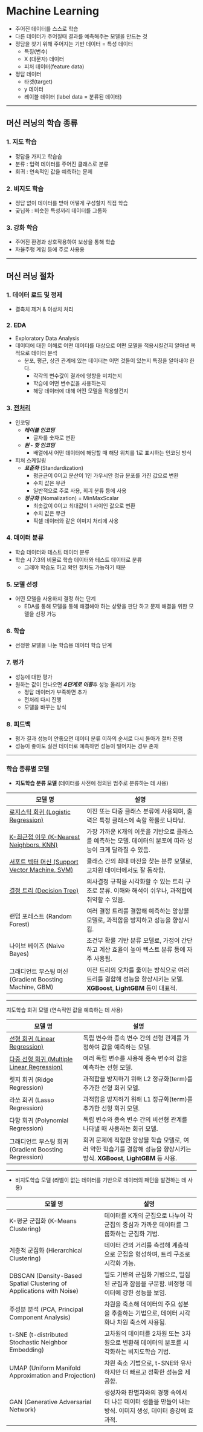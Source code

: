 # Machine Learning
- 주어진 데이터를 스스로 학습
- 다른 데이터가 주어질때 결과를 예측해주는 모델을 만드는 것
- 정담을 찾기 위해 주어지는 기반 데이터 = 특성 데이터
    - 특징(변수)
    - X (대문자) 데이터
    - 피처 데이터(feature data)
- 정답 데이터
    - 타겟(target)
    - y 데이터
    - 레이블 데이터 (label data = 분류된 데이터)
---
## 머신 러닝의 학습 종류
### 1. 지도 학습
- 정답을 가지고 학습습
- 분류 : 입력 데이터를 주어진 클래스로 분류
- 회귀 : 연속적인 값을 예측하는 문제
### 2. 비지도 학습
- 정답 없이 데이터를 받아 어떻게 구성할지 직접 학습
- 궂닙화 : 비슷한 특성끼리 데이터를 그룹화
### 3. 강화 학습
- 주어진 환경과 상호작용하여 보상을 통해 학습
- 자율주행 게임 등에 주로 사용용
---
## 머신 러닝 절차
### 1. 데이터 로드 및 정제
- 결측치 제거 & 이상치 처리
### 2. EDA
- Exploratory Data Analysis
- 데이터에 대한 이해로 어떤 데이터를 대상으로 어떤 모델을 적용시킬건지 알아낸 목적으로 데이터 분석
    - 분포, 평균, 상관 관계에 있는 데이터는 어떤 것들이 있는지 특징을 알아내야 한다.
        - 각각의 변수값이 결과에 영향을 미치는지
        - 학습에 어떤 변수값을 사용하는지
        - 해당 데이터에 대해 어떤 모델을 적용할건지
### 3. <a href="https://github.com/ohdyo/AI-learning/blob/main/machine-learning/01_overview/README.md#%EB%8D%B0%EC%9D%B4%ED%84%B0-%EC%A0%84%EC%B2%98%EB%A6%AC">전처리</a>
- 인코딩
    - ***레이블 인코딩***
        - 글자를 숫자로 변환
    - ***원 - 핫 인코딩***
        - 배열에서 어떤 데이터에 해당할 때 해당 위치를 1로 표시하는 인코딩 방식
- 피처 스케일링
    - ***표준화*** (Standardization)
        - 평균균이 0이고 분산이 1인 가우시안 정규 분포를 가진 값으로 변환
        - 수치 값은 무관
        - 일반적으로 주로 사용, 회긔 분류 등에 사용
    - ***정규화*** (Nomalization) = MinMaxScalar
        - 최솟값이 0이고 최대값이 1 사이인 값으로 변환
        - 수치 값은 무관
        - 픽셀 데이터와 같은 이미지 처리에 사용

### 4. 데이터 분류
- 학습 데이터와 테스트 데이터 분류
- 학습 시 7:3의 비율로 학습 데이터와 테스트 데이터로 분류
    - 그래야 학습도 하고 확인 절차도 가능하기 때문

### 5. 모델 선정
- 어떤 모델을 사용하지 결정 하는 단계
    - EDA를 통해 모델을 통해 해결해야 하는 상황을 판단 하고 문제 해결을 위한 모델을 선정 가능

### 6. 학습
- 선정한 모델을 나눈 학습용 데이터 학습 단계

### 7. 평가
- 성능에 대한 평가
- 원하는 값이 안나오면 ***4단계로 이동***후 성능 올리기 가능
    - 정답 데이터가 부족하면 추가
    - 전처리 다시 진행
    - 모델을 바꾸는 방식

### 8. 피드백
- 평가 결과 성능이 안좋으면 데이터 분류 이하의 순서로 다시 돌아가 절차 진행
- 성능이 좋아도 실전 데이터로 예측하면 성능이 떨어지는 경우 존재

---

###  학습 종류별 모델
- **지도학습 분류 모델** (데이터를 사전에 정의된 범주로 분류하는 데 사용)

| **모델 명** | **설명** |
| --- | --- |
| <a href="https://github.com/ohdyo/AI-learning/blob/main/machine-learning/04_classification/README.md#logistic-regression">로지스틱 회귀 (Logistic Regression)</a> | 이진 또는 다중 클래스 분류에 사용되며, 출력은 특정 클래스에 속할 확률로 나타남. |
| <a href="https://github.com/ohdyo/AI-learning/blob/main/machine-learning/01_overview/README.md#k-%EC%B5%9C%EA%B7%BC%EC%A0%91-%EC%9D%B4%EC%9B%83-%EB%B6%84%EB%A5%98-%EB%AA%A8%EB%8D%B8">K-최근접 이웃 (K-Nearest Neighbors, KNN)</a> | 가장 가까운 K개의 이웃을 기반으로 클래스를 예측하는 모델. 데이터의 분포에 따라 성능이 크게 달라질 수 있음. |
| <a href="[https://github.com/ohdyo/AI-learning/blob/main/machine-learning/04_classification/README.md](https://github.com/ohdyo/AI-learning/blob/main/machine-learning/04_classification/README.md#svrsuppoter-vector-regressor)">서포트 벡터 머신 (Support Vector Machine, SVM)</a> | 클래스 간의 최대 마진을 찾는 분류 모델로, 고차원 데이터에서도 잘 동작함. |
| <a href="https://github.com/ohdyo/AI-learning/blob/main/machine-learning/04_classification/README.md#%EA%B2%B0%EC%A0%95-%ED%8A%B8%EB%A6%AC---%EB%B6%84%EB%A5%98">결정 트리 (Decision Tree)</a> | 의사결정 규칙을 시각화할 수 있는 트리 구조로 분류. 이해와 해석이 쉬우나, 과적합에 취약할 수 있음. |
| 랜덤 포레스트 (Random Forest) | 여러 결정 트리를 결합해 예측하는 앙상블 모델로, 과적합을 방지하고 성능을 향상시킴. |
| 나이브 베이즈 (Naive Bayes) | 조건부 확률 기반 분류 모델로, 가정이 간단하고 계산 효율이 높아 텍스트 분류 등에 자주 사용됨. |
| 그래디언트 부스팅 머신 (Gradient Boosting Machine, GBM) | 이전 트리의 오차를 줄이는 방식으로 여러 트리를 결합해 성능을 향상시키는 모델. **XGBoost**, **LightGBM** 등이 대표적. |

---
지도학습 회귀 모델 (연속적인 값을 예측하는 데 사용)

| **모델 명** | **설명** |
| --- | --- |
| <a href="https://github.com/ohdyo/AI-learning/blob/main/machine-learning/01_overview/README.md#%EC%98%88%EC%B8%A1%EC%BB%AC%EB%9F%BC%EC%9D%B4-%ED%95%98%EB%82%98%EC%9D%B8-%EA%B2%BD%EC%9A%B0">선형 회귀 (Linear Regression)</a> | 독립 변수와 종속 변수 간의 선형 관계를 가정하여 값을 예측하는 모델. |
| <a href="https://github.com/ohdyo/AI-learning/blob/main/machine-learning/01_overview/README.md#%EC%98%88%EC%B8%A1%EC%BB%AC%EB%9F%BC%EC%9D%B4-%EC%97%AC%EB%9F%AC%EA%B0%9C%EC%9D%B8-%EA%B2%BD%EC%9A%B0">다중 선형 회귀 (Multiple Linear Regression)</a> | 여러 독립 변수를 사용해 종속 변수의 값을 예측하는 선형 모델. |
| 릿지 회귀 (Ridge Regression) | 과적합을 방지하기 위해 L2 정규화(term)를 추가한 선형 회귀 모델. |
| 라쏘 회귀 (Lasso Regression) | 과적합을 방지하기 위해 L1 정규화(term)를 추가한 선형 회귀 모델. |
| 다항 회귀 (Polynomial Regression) | 독립 변수와 종속 변수 간의 비선형 관계를 나타낼 때 사용하는 회귀 모델. |
| 그래디언트 부스팅 회귀 (Gradient Boosting Regression) | 회귀 문제에 적합한 앙상블 학습 모델로, 여러 약한 학습기를 결합해 성능을 향상시키는 방식. **XGBoost**, **LightGBM** 등 사용. |

---

- 비지도학습 모델 (라벨이 없는 데이터를 기반으로 데이터의 패턴을 발견하는 데 사용)

| **모델 명** | **설명** |
| --- | --- |
| K-평균 군집화 (K-Means Clustering) | 데이터를 K개의 군집으로 나누어 각 군집의 중심과 가까운 데이터를 그룹화하는 군집화 기법. |
| 계층적 군집화 (Hierarchical Clustering) | 데이터 간의 거리를 측정해 계층적으로 군집을 형성하며, 트리 구조로 시각화 가능. |
| DBSCAN (Density-Based Spatial Clustering of Applications with Noise) | 밀도 기반의 군집화 기법으로, 밀집된 군집과 잡음을 구분함. 비정형 데이터에 강한 성능을 보임. |
| 주성분 분석 (PCA, Principal Component Analysis) | 차원을 축소해 데이터의 주요 성분을 추출하는 기법으로, 데이터 시각화나 차원 축소에 사용됨. |
| t-SNE (t-distributed Stochastic Neighbor Embedding) | 고차원의 데이터를 2차원 또는 3차원으로 변환해 데이터의 분포를 시각화하는 비지도학습 기법. |
| UMAP (Uniform Manifold Approximation and Projection) | 차원 축소 기법으로, t-SNE와 유사하지만 더 빠르고 정확한 성능을 제공함. |
| GAN (Generative Adversarial Network) | 생성자와 판별자와의 경쟁 속에서 더 나은 데이터 샘플을 만들어 내는 방식. 이미지 생성, 데이터 증강에 효과적. |
